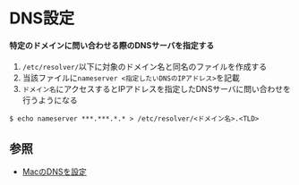 # DNS設定
#### 特定のドメインに問い合わせる際のDNSサーバを指定する
1. `/etc/resolver/`以下に対象のドメイン名と同名のファイルを作成する
2. 当該ファイルに`nameserver <指定したいDNSのIPアドレス>`を記載
3. `ドメイン名`にアクセスするとIPアドレスを指定したDNSサーバに問い合わせを行うようになる

```
$ echo nameserver ***.***.*.* > /etc/resolver/<ドメイン名>.<TLD>
```

## 参照
- [MacのDNSを設定](https://nauthiz.hatenablog.com/entry/20100929/1285778758)
